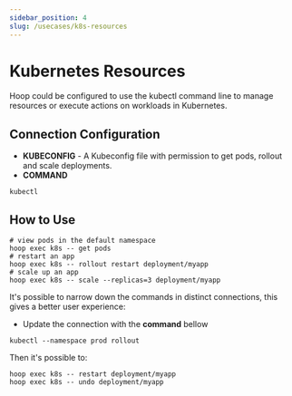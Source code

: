```yaml
---
sidebar_position: 4
slug: /usecases/k8s-resources
---
```


# Kubernetes Resources

Hoop could be configured to use the kubectl command line to manage resources or execute actions on workloads in Kubernetes.

## Connection Configuration

- **KUBECONFIG** - A Kubeconfig file with permission to get pods, rollout and scale deployments.
- **COMMAND**

```shell
kubectl
```

## How to Use

```shell
# view pods in the default namespace
hoop exec k8s -- get pods
# restart an app
hoop exec k8s -- rollout restart deployment/myapp
# scale up an app
hoop exec k8s -- scale --replicas=3 deployment/myapp
```

It's possible to narrow down the commands in distinct connections, this gives a better user experience:

- Update the connection with the **command** bellow

```shell
kubectl --namespace prod rollout
```

Then it's possible to:

```shell
hoop exec k8s -- restart deployment/myapp
hoop exec k8s -- undo deployment/myapp
```